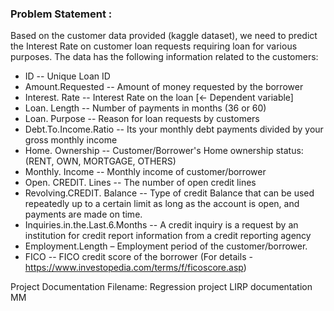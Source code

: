 ### Problem Statement :
Based on the customer data provided (kaggle dataset), we need to predict the Interest Rate on customer loan requests requiring loan for various purposes. The data has the following information related to the customers:

* ID -- Unique Loan ID 
* Amount.Requested -- Amount of money requested by the borrower 
* Interest. Rate -- Interest Rate on the loan [<- Dependent variable]
* Loan. Length -- Number of payments in months (36 or 60) 
* Loan. Purpose -- Reason for loan requests by customers
* Debt.To.Income.Ratio -- Its your monthly debt payments divided by your gross monthly income
* Home. Ownership -- Customer/Borrower's Home ownership status: (RENT, OWN, MORTGAGE, OTHERS)
* Monthly. Income -- Monthly income of customer/borrower
* Open. CREDIT. Lines -- The number of open credit lines
* Revolving.CREDIT. Balance -- Type of credit Balance that can be used repeatedly up to a certain limit as long as the account is open, and payments are made on time. 
* Inquiries.in.the.Last.6.Months -- A credit inquiry is a request by an institution for credit report information from a credit reporting agency
* Employment.Length – Employment period of the customer/borrower.
* FICO -- FICO credit score of the borrower (For details - https://www.investopedia.com/terms/f/ficoscore.asp)

Project Documentation Filename: Regression project LIRP documentation MM
